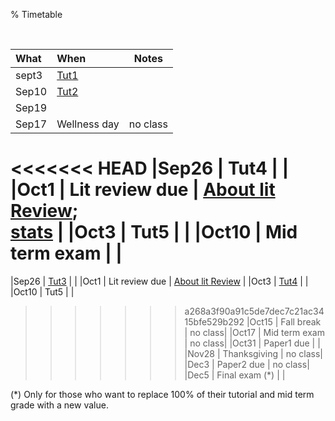 % Timetable


<br clear=all>

|What  | When            |  Notes  |
|:-----|:----------------|---------|
|sept3 | [Tut1](hw1.html)            |         |
|Sep10  | [Tut2](hw2.html)            |         |
|Sep19 |             |         |
|Sep17 | Wellness day    | no class|
<<<<<<< HEAD
|Sep26 | Tut4            |         |
|Oct1  | Lit review due  |  [About lit Review](litreview.html); <br>[stats](stats.html)     |
|Oct3  | Tut5            |         |
|Oct10 | Mid term exam   |         |
=======
|Sep26 | [Tut3](hw3.html)            |         |
|Oct1  | Lit review due  |  [About lit Review](litreview.html)       |
|Oct3  | [Tut4](hw4.html)            |         |
|Oct10 | Tut5    |         |
>>>>>>> a268a3f90a91c5de7dec7c21ac3415bfe529b292
|Oct15 | Fall break      | no class|
|Oct17 | Mid term exam | no class|
|Oct31 | Paper1 due      |         |
|Nov28 | Thanksgiving    | no class|
|Dec3  | Paper2 due      | no class|
|Dec5  | Final exam (\*) |         |

(\*) Only for those who want to replace 100% of their tutorial and mid term grade with a new value.



